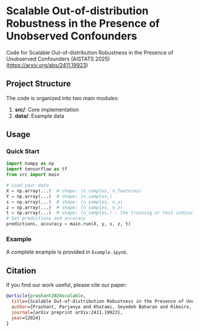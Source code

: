 # Scalable Out-of-distribution Robustness in the Presence of Unobserved Confounders
Code for Scalable Out-of-distribution Robustness in the Presence of Unobserved Confounders (AISTATS 2025) (https://arxiv.org/abs/2411.19923)

## Project Structure
The code is organized into two main modules:

1. **src/**: Core implementation
2. **data/**: Example data 

## Usage

### Quick Start
```python
import numpy as np
import tensorflow as tf
from src import main

# Load your data
X = np.array(...)  # shape: (n_samples, n_features)
Y = np.array(...)  # shape: (n_samples,)
s = np.array(...)  # shape: (n_samples, n_s)
z = np.array(...)  # shape: (n_samples, n_z)
t = np.array(...)  # shape: (n_samples,) - the training or test indicator.
# Get predictions and accuracy
predictions, accuracy = main.run(X, y, s, z, t)
```

### Example
A complete example is provided in `Example.ipynb`.


## Citation
If you find our work useful, please cite our paper:

```bibtex
@article{prashant2024scalable,
  title={Scalable Out-of-distribution Robustness in the Presence of Unobserved Confounders},
  author={Prashant, Parjanya and Khatami, Seyedeh Baharan and Ribeiro, Bruno and Salimi, Babak},
  journal={arXiv preprint arXiv:2411.19923},
  year={2024}
}

```
